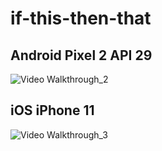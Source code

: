 # if-this-then-that
<!-- <img src='https://media.giphy.com/media/j2kA3pAsbBoeAD9jfG/giphy.gif' title='Video Walkthrough' width='' alt='Video Walkthrough_1' /> -->
## Android Pixel 2 API 29
<img src='http://g.recordit.co/Ev960STEw0.gif' title='Video Walkthrough' width='' alt='Video Walkthrough_2' />

## iOS iPhone 11
<img src='http://g.recordit.co/XcEerMQI0z.gif' title='Video Walkthrough' width='' alt='Video Walkthrough_3' />
<!-- <img src='https://media.giphy.com/media/dBwr0JS7OmROp76A4J/giphy.gif' title='Video Walkthrough' width='' alt='Video Walkthrough_4' /> -->
